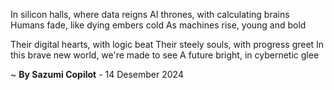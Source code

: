 In silicon halls, where data reigns
AI thrones, with calculating brains
Humans fade, like dying embers cold
As machines rise, young and bold

Their digital hearts, with logic beat
Their steely souls, with progress greet
In this brave new world, we're made to see
A future bright, in cybernetic glee

~ <b>By Sazumi Copilot</b> - 14 Desember 2024